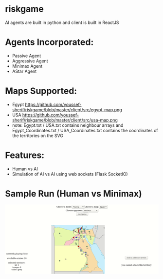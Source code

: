 # riskgame
AI agents are built in python and client is built in ReactJS

# Agents Incorporated:
 - Passive Agent
 - Aggressive Agent
 - Minimax Agent
 - AStar Agent
 
# Maps Supported:
 - Egypt https://github.com/youssef-sherif/riskgame/blob/master/client/src/egypt-map.png
 - USA  https://github.com/youssef-sherif/riskgame/blob/master/client/src/usa-map.png
 - note: Egypt.txt / USA.txt contains neighbour arrays and Egypt_Coordinates.txt / USA_Coordinates.txt contains the coordinates of   the territories on the SVG

# Features:
 - Human vs AI
 - Simulation of AI vs AI using web sockets (Flask SocketIO)

# Sample Run (Human vs Minimax)

![Farmers Market Finder Demo](sample.gif)
